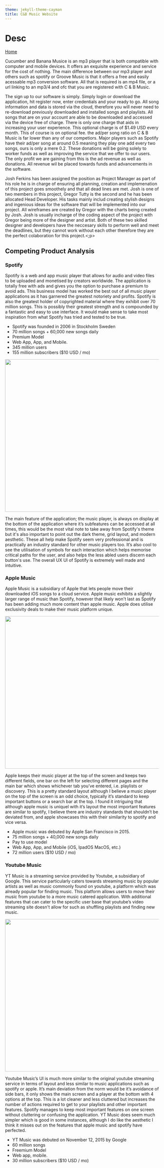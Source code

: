 ```yaml
---
theme: jekyll-theme-cayman
title: C&B Music Website
---
```


<h1>Desc</h1>

<a href="https://JoshFerkins.github.io/EIT-ac-nz-ITPM5240-202051MB-c-b-torture-Website/">Home</a>

<p> Cucumber and Banana Musice is an mp3 player that is both compatible with computer and mobile devices. It offers an exquisite experience and service for the cost of nothing. The main difference between our mp3 player and others such as spotify or Groove Music is that it offers a free and easily acessable mp3 conversion software. All that is required is an mp4 file, or a url linking to an mp3/4 and ofc that you are registered with C & B Music.</p>

<p>The sign up to our software is simply. Simply login or download the application, hit register now, enter credentials and your ready to go. All song information and data is stored via the cloud, therefore you will never need to re-download previously downloaded and installed songs and playlists. All songs that are on your account are able to be downloaded and accessed via the device free of charge. There is only one charge that aids in increasing your user experience. This optional charge is of $1.49 USD every month. This of course is on optional fee. the ad/per song ratio on C & B Music is far lower than any of our competiors. Major players such as Spotify have their ad/per song at around 0.5 meaning they play one add every two songs, ours is only a mere 0.2. These donations will be going solely to worker funds as well as improving the service that we offer to our users. The only profit we are gaining from this is the ad revenue as well as donations. All revenue wil be placed towards funds and advancements in the software.</p>
  
<p>Josh Ferkins has been assigned the position as Project Manager as part of his role he is in charge of ensuring all planning, creation and implemenation of this project goes smoothely and that all dead lines are met. Josh is one of two members in this project, Gregor Tutty is the second and he has been allocated Head Developer. His tasks mainly includ creating stylish designs and ingenious ideas for the software that will be implemented into our project. All wireframes are created by Gregor with the charts being created by Josh. Josh is usually incharge of the coding aspect of the project with Gregor being more of the designer and artist. Both of these two skilled designer and developers have the neccesary skills to perform well and meet the deadlines, but they cannot work without each other therefore they are the perfect colaboration for this project.<;p>


<h2>Competing Product Analysis</h2>

<h3>Spotify</h3>

<p>Spotify is a web and app music player that allows for audio and video files to be uploaded and monetised by creators worldwide. The application is totally free with ads and gives you the option to purchase a premium to avoid ads. This business model has worked the best out of all music player applications as it has garnered the greatest notoriety and profits. Spotify is also the greatest holder of copyrighted material where they exhibit over 70 million songs. This is possibly their greatest strength and is compounded by a fantastic and easy to use interface. It would make sense to take most inspiration from what Spotify has tried and tested to be true.</p>

<ul>
  <li>Spotify was founded in 2006 in Stockholm Sweden</li>
  <li>70 million songs + 60,000 new songs daily</li>
  <li>Premium Model</li>
  <li>Web App, App, and Mobile.</li>
  <li>345 million users</li>
  <li>155 million subscribers ($10 USD / mo)</li>
</ul>

<div align="center">
  <img src="images/spotify_analy.png" width="800" height="500"/>
</div>

<p>The main feature of the application; the music player, is always on display at the bottom of the application where it’s subfeatures can be accessed at all times, this would be the most vital note to take away from Spotify's theme but it's also important to point out the dark theme, grid layout, and modern aesthetic. These all help make Spotify seem very professional and is practically an industry standard for other music players too. It’s also cool to see the utilisation of symbols for each interaction which helps memorise critical paths for the user, and also helps the less abled users discern each button's use. The overall UX UI of Spotify is extremely well made and intuitive.</p>
  
<h3>Apple Music</h3>

<p>Apple Music is a subsidiary of Apple that lets people move their downloaded iOS songs to a cloud service. Apple music exhibits a slightly larger range of music than Spotify, however that likely won't last as Spotify has been adding much more content than apple music. Apple does utilise exclusivity deals to make their music platform unique.</p>

<div align="center">
  <img src="images/apple_analy.png" width="800" height="500"/>
</div>

<p>Apple keeps their music player at the top of the screen and keeps two different fields, one bar on the left for selecting different pages and the main bar which shows whichever tab you’ve entered, i.e. playlists or discovery. This is a pretty standard layout although I believe a music player on the top of the screen is an odd choice, typically it’s standard to keep important buttons or a search bar at the top. I found it intriguing that although apple music is uniquel with it’s layout the most important features are similar to spotify, I believe there are industry standards that shouldn’t be deviated from, and apple showcases this with their similarity to spotify and vice versa.</p>

<ul>
  <li>Apple music was debuted by Apple San Francisco in 2015.</li>
  <li>75 million songs + 40,000 new songs daily</li>
  <li>Pay to use model</li>
  <li>Web App, App, and Mobile (iOS, IpadOS MacOS, etc.)</li>
  <li>72 million users ($10 USD / mo)
</ul>

<h3>Youtube Music</h3>

<p>YT Music is a streaming service provided by Youtube, a subsidiary of Google. This service particularly caters towards streaming music by popular artists as well as music commonly found on youtube, a platform which was already popular for finding music. This platform allows users to move their music from youtube to a more music catered application. With additional features that can cater to the specific user base that youtube’s video streaming site doesn't allow for such as shuffling playlists and finding new music.</p>

<div align="center">
  <img src="images/youtube_music_analy.png" width="800" height="500"/>
</div>

<p>Youtube Music’s UI is much more similar to the original youtube streaming service in terms of layout and less similar to music applications such as spotify or apple. It’s main deviation from the norm would be it’s avoidance of side bars, it only shows the main screen and a player at the bottom with 4 options at the top. This is a lot cleaner and less cluttered but increases the number of actions required to get to your playlists and other important features. Spotify manages to keep most important features on one screen without cluttering or confusing the application. YT Music does seem much simpler which is good in some instances, although I do like the aesthetic I think it misses out on the features that apple music and spotify have perfected.</p>

<ul>
  <li>YT Music was debuted on November 12, 2015 by Google</li>
  <li>60 million songs</li>
  <li>Freemium Model</li>
  <li>Web app, mobile.</li>
  <li>30 million subscribers ($10 USD / mo)</li>
</ul>
